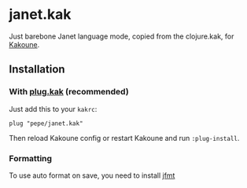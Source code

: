 # janet.kak

Just barebone Janet language mode, copied from the clojure.kak, for [Kakoune][1].

## Installation

### With [plug.kak][2] (recommended)

Just add this to your `kakrc`:
```kak
plug "pepe/janet.kak"
```
Then reload Kakoune config or restart Kakoune and run `:plug-install`.

### Formatting

To use auto format on save, you need to install [jfmt][3]

[1]: https://github.com/mawww/kakoune
[2]: https://github.com/andreyorst/plug.kak
[3]: https://github.com/andrewchambers/jfmt
